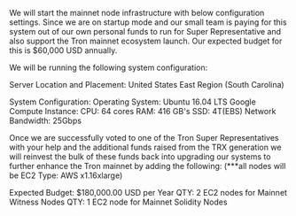 
We will start the mainnet node infrastructure with below configuration settings. Since we are on startup mode and our small team is paying for this system out of our own personal funds to run for Super Representative and also support the Tron mainnet ecosystem launch. Our expected budget for this is $60,000 USD annually.

We will be running the following system configuration:

Server Location and Placement: 
United States East Region (South Carolina)

System Configuration: 
Operating System: Ubuntu 16.04 LTS
Google Compute Instance: 
CPU: 64 cores
RAM: 416 GB's
SSD: 4T(EBS)
Network Bandwidth: 25Gbps
 
Once we are successfully voted to one of the Tron Super Representatives with your help and the additional funds raised from the TRX generation we will reinvest the bulk of these funds back into upgrading our systems to further enhance the Tron mainnet by adding the following: 
(***all nodes will be EC2 Type: AWS x1.16xlarge)

Expected Budget: $180,000.00 USD per Year
QTY: 2 EC2 nodes for Mainnet Witness Nodes
QTY: 1 EC2 node for Mainnet Solidity Nodes
